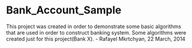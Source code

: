 Bank_Account_Sample
===================

This project was created in order to demonstrate some basic algorithms that are used in order to construct banking system. Some algorithms were created just for this project(Bank X). - Rafayel Mkrtchyan, 22 March, 2014
